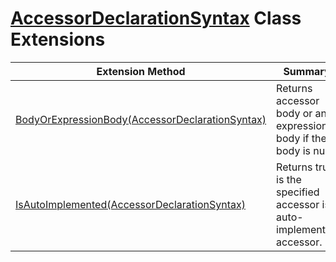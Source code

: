 # [AccessorDeclarationSyntax](https://docs.microsoft.com/en-us/dotnet/api/microsoft.codeanalysis.csharp.syntax.accessordeclarationsyntax) Class Extensions

| Extension Method | Summary |
| ---------------- | ------- |
| [BodyOrExpressionBody(AccessorDeclarationSyntax)](../../../../../Roslynator/CSharp/SyntaxExtensions/BodyOrExpressionBody/README.md#Roslynator_CSharp_SyntaxExtensions_BodyOrExpressionBody_Microsoft_CodeAnalysis_CSharp_Syntax_AccessorDeclarationSyntax_) | Returns accessor body or an expression body if the body is null\. |
| [IsAutoImplemented(AccessorDeclarationSyntax)](../../../../../Roslynator/CSharp/SyntaxExtensions/IsAutoImplemented/README.md) | Returns true is the specified accessor is auto\-implemented accessor\. |

